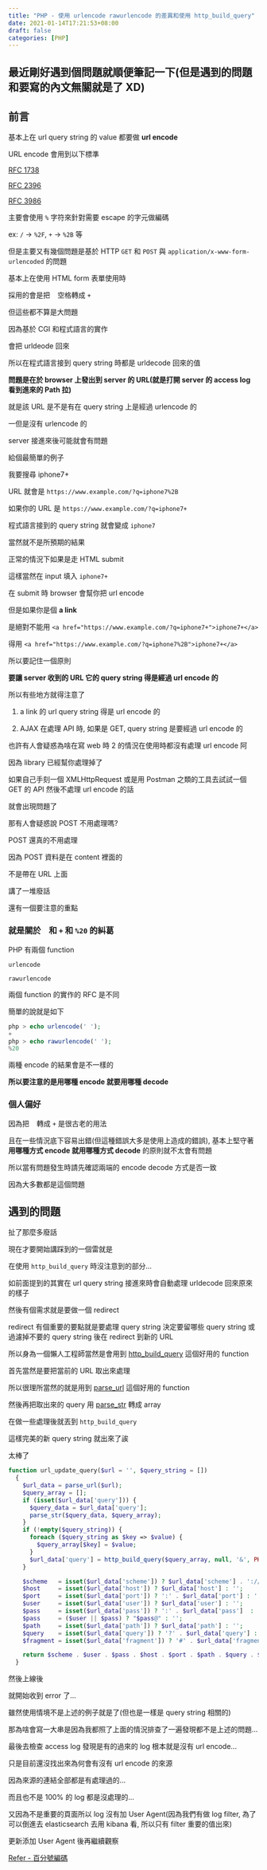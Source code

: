 ```yaml
---
title: "PHP - 使用 urlencode rawurlencode 的差異和使用 http_build_query"
date: 2021-01-14T17:21:53+08:00
draft: false
categories: [PHP]
---
```


## 最近剛好遇到個問題就順便筆記一下(但是遇到的問題和要寫的內文無關就是了 XD)

## 前言

基本上在 url query string 的 value 都要做 **url encode**

URL encode 會用到以下標準

[RFC 1738](https://tools.ietf.org/html/rfc1738)

[RFC 2396](https://tools.ietf.org/html/rfc2396)

[RFC 3986](https://tools.ietf.org/html/rfc3986)

主要會使用 `%` 字符來針對需要 escape 的字元做編碼

ex: `/` -> `%2F`, `+` -> `%2B` 等

但是主要又有幾個問題是基於 HTTP `GET` 和 `POST` 與 `application/x-www-form-urlencoded` 的問題

基本上在使用 HTML form 表單使用時

採用的會是把 ` ` 空格轉成 `+`

但這些都不算是大問題

因為基於 CGI 和程式語言的實作

會把 urldeode 回來

所以在程式語言接到 query string 時都是 urldecode 回來的值

**問題是在於 browser 上發出到 server 的 URL(就是打開 server 的 access log 看到進來的 Path 拉)**

就是該 URL 是不是有在 query string 上是經過 urlencode 的

一但是沒有 urlencode 的

server 接進來後可能就會有問題

給個最簡單的例子

我要搜尋 iphone7+

URL 就會是 `https://www.example.com/?q=iphone7%2B`

如果你的 URL 是 `https://www.example.com/?q=iphone7+`

程式語言接到的 query string 就會變成 `iphone7 `

當然就不是所預期的結果

正常的情況下如果是走 HTML submit

這樣當然在 input 填入 `iphone7+`

在 submit 時 browser 會幫你把 url encode

但是如果你是個 **a link**

是絕對不能用 `<a href="https://www.example.com/?q=iphone7+">iphone7+</a>`

得用 `<a href="https://www.example.com/?q=iphone7%2B">iphone7+</a>`

所以要記住一個原則

**要讓 server 收到的 URL 它的 query string 得是經過 url encode 的**

所以有些地方就得注意了

1. a link 的 url query string 得是 url encode 的

2. AJAX 在處理 API 時, 如果是 GET, query string 是要經過 url encode 的

也許有人會疑惑為啥在寫 web 時 2 的情況在使用時都沒有處理 url encode 阿

因為 library 已經幫你處理掉了

如果自己手刻一個 XMLHttpRequest 或是用 Postman 之類的工具去試試一個 GET 的 API 然後不處理 url encode 的話

就會出現問題了

那有人會疑惑說 POST 不用處理嗎?

POST 還真的不用處理

因為 POST 資料是在 content 裡面的

不是帶在 URL 上面

講了一堆廢話

還有一個要注意的重點

### 就是關於 ` ` 和 `+` 和 `%20` 的糾葛

PHP 有兩個 function

`urlencode`

`rawurlencode`

兩個 function 的實作的 RFC 是不同

簡單的說就是如下

```PHP
php > echo urlencode(' ');
+
php > echo rawurlencode(' ');
%20
```

兩種 encode 的結果會是不一樣的

**所以要注意的是用哪種 encode 就要用哪種 decode**

### 個人偏好

因為把 ` ` 轉成 `+` 是很古老的用法

且在一些情況底下容易出錯(但這種錯誤大多是使用上造成的錯誤), 基本上堅守著 **用哪種方式 encode 就用哪種方式 decode** 的原則就不太會有問題

所以當有問題發生時請先確認兩端的 encode decode 方式是否一致

因為大多數都是這個問題

## 遇到的問題

扯了那麼多廢話

現在才要開始講踩到的一個雷就是

在使用 `http_build_query` 時沒注意到的部分...

如前面提到的其實在 url query string 接進來時會自動處理 urldecode 回來原來的樣子

然後有個需求就是要做一個 redirect

redirect 有個重要的要點就是要處理 query string 決定要留哪些 query string 或過濾掉不要的 query string 後在 redirect 到新的 URL

所以身為一個懶人工程師當然是會用到 [http_build_query](https://www.php.net/manual/zh/function.http-build-query.php) 這個好用的 function

首先當然是要把當前的 URL 取出來處理

所以很理所當然的就是用到 [parse_url](https://www.php.net/manual/en/function.parse-url.php) 這個好用的 function

然後再把取出來的 query 用 [parse_str](https://www.php.net/manual/en/function.parse-str.php) 轉成 array

在做一些處理後就丟到 `http_build_query`

這樣完美的新 query string 就出來了誒

太棒了

```PHP
function url_update_query($url = '', $query_string = [])
  {
    $url_data = parse_url($url);
    $query_array = [];
    if (isset($url_data['query'])) {
      $query_data = $url_data['query'];
      parse_str($query_data, $query_array);
    }
    if (!empty($query_string)) {
      foreach ($query_string as $key => $value) {
        $query_array[$key] = $value;
      }
      $url_data['query'] = http_build_query($query_array, null, '&', PHP_QUERY_RFC3986);
    }

    $scheme   = isset($url_data['scheme']) ? $url_data['scheme'] . '://' : '';
    $host     = isset($url_data['host']) ? $url_data['host'] : '';
    $port     = isset($url_data['port']) ? ':' . $url_data['port'] : '';
    $user     = isset($url_data['user']) ? $url_data['user'] : '';
    $pass     = isset($url_data['pass']) ? ':' . $url_data['pass']  : '';
    $pass     = ($user || $pass) ? "$pass@" : '';
    $path     = isset($url_data['path']) ? $url_data['path'] : '';
    $query    = isset($url_data['query']) ? '?' . $url_data['query'] : '';
    $fragment = isset($url_data['fragment']) ? '#' . $url_data['fragment'] : '';

    return $scheme . $user . $pass . $host . $port . $path . $query . $fragment;
  }
```

然後上線後

就開始收到 error 了...

雖然使用情境不是上述的例子就是了(但也是一樣是 query string 相關的)

那為啥會寫一大串是因為我都照了上面的情況排查了一遍發現都不是上述的問題...

最後去檢查 access log 發現是有的過來的 log 根本就是沒有 url encode...

只是目前還沒找出來為何會有沒有 url encode 的來源

因為來源的連結全部都是有處理過的...

而且也不是 100% 的 log 都是沒處理的...

又因為不是重要的頁面所以 log 沒有加 User Agent(因為我們有做 log filter, 為了可以倒進去 elasticsearch 去用 kibana 看, 所以只有 filter 重要的值出來)

更新添加 User Agent 後再繼續觀察

[Refer - 百分號編碼](https://zh.wikipedia.org/wiki/%E7%99%BE%E5%88%86%E5%8F%B7%E7%BC%96%E7%A0%81)
